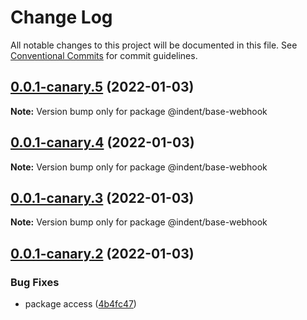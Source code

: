 # Change Log

All notable changes to this project will be documented in this file.
See [Conventional Commits](https://conventionalcommits.org) for commit guidelines.

## [0.0.1-canary.5](https://github.com/indentapis/integrations/compare/@indent/base-webhook@0.0.1-canary.4...@indent/base-webhook@0.0.1-canary.5) (2022-01-03)

**Note:** Version bump only for package @indent/base-webhook





## [0.0.1-canary.4](https://github.com/indentapis/integrations/compare/@indent/base-webhook@0.0.1-canary.3...@indent/base-webhook@0.0.1-canary.4) (2022-01-03)

**Note:** Version bump only for package @indent/base-webhook





## [0.0.1-canary.3](https://github.com/indentapis/integrations/compare/@indent/base-webhook@0.0.1-canary.2...@indent/base-webhook@0.0.1-canary.3) (2022-01-03)

**Note:** Version bump only for package @indent/base-webhook





## [0.0.1-canary.2](https://github.com/indentapis/integrations/compare/@indent/base-webhook@0.0.1-canary.1...@indent/base-webhook@0.0.1-canary.2) (2022-01-03)


### Bug Fixes

* package access ([4b4fc47](https://github.com/indentapis/integrations/commit/4b4fc47e037c49ddb79076d8d35acc438d6ef01b))
